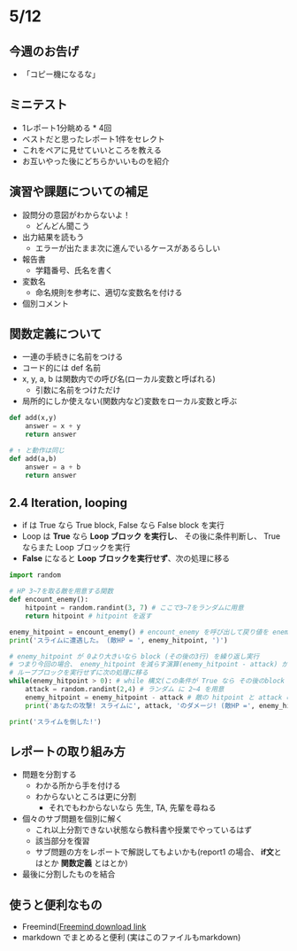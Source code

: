 # 5/12
## 今週のお告げ
- 「コピー機になるな」

## ミニテスト
- 1レポート1分眺める * 4回
- ベストだと思ったレポート1件をセレクト
- これをペアに見せていいところを教える
- お互いやった後にどちらかいいものを紹介

## 演習や課題についての補足
- 設問分の意図がわからないよ！
    - どんどん聞こう
- 出力結果を読もう
    - エラーが出たまま次に進んでいるケースがあるらしい
- 報告書
    - 学籍番号、氏名を書く
- 変数名
    - 命名規則を参考に、適切な変数名を付ける
- 個別コメント

## 関数定義について
- 一連の手続きに名前をつける
- コード的には def 名前
- x, y, a, b は関数内での呼び名(ローカル変数と呼ばれる)
    - 引数に名前をつけただけ
- 局所的にしか使えない(関数内など)変数をローカル変数と呼ぶ

``` python
def add(x,y)
    answer = x + y
    return answer

# ↑ と動作は同じ
def add(a,b)
    answer = a + b
    return answer
```

## 2.4 Iteration, looping
- if は True なら True block, False なら False block を実行
- Loop は **True** なら **Loop ブロック を実行し**、 その後に条件判断し、 True ならまた Loop ブロックを実行
- **False** になると **Loop ブロックを実行せず**、次の処理に移る

``` python
import random

# HP 3~7を取る敵を用意する関数
def encount_enemy(): 
    hitpoint = random.randint(3, 7) # ここで3~7をランダムに用意
    return hitpoint # hitpoint を返す

enemy_hitpoint = encount_enemy() # encount_enemy を呼び出して戻り値を enemy_hitpoint に代入
print('スライムに遭遇した。 (敵HP = ', enemy_hitpoint, ')')

# enemy_hitpoint が 0より大きいなら block (その後の3行) を繰り返し実行
# つまり今回の場合、 enemy_hitpoint を減らす演算(enemy_hitpoint - attack) があるためそれの結果が 0 より小さくなったら
# ループブロックを実行せずに次の処理に移る
while(enemy_hitpoint > 0): # while 構文(この条件が True なら その後のblock を繰り返す)
    attack = random.randint(2,4) # ランダム に 2~4 を用意
    enemy_hitpoint = enemy_hitpoint - attack # 敵の hitpoint と attack の差を取る
    print('あなたの攻撃! スライムに', attack, 'のダメージ! (敵HP =', enemy_hitpoint, ')')

print('スライムを倒した!')
```

## レポートの取り組み方
- 問題を分割する
    - わかる所から手を付ける
    - わからないところは更に分割
        - それでもわからないなら 先生, TA, 先輩を尋ねる
- 個々のサブ問題を個別に解く
    - これ以上分割できない状態なら教科書や授業でやっているはず
    - 該当部分を復習
    - サブ問題の方をレポートで解説してもよいかも(report1 の場合、 **if文**とはとか **関数定義** とはとか)
- 最後に分割したものを結合

## 使うと便利なもの
- Freemind([Freemind download link](https://sourceforge.net/projects/freemind/)
- markdown でまとめると便利 (実はこのファイルもmarkdown)
